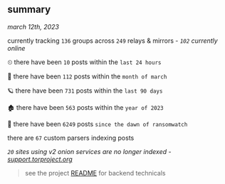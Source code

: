 
## summary
_march 12th, 2023_

currently tracking `136` groups across `249` relays & mirrors - _`102` currently online_

⏲ there have been `10` posts within the `last 24 hours`

🦈 there have been `112` posts within the `month of march`

🪐 there have been `731` posts within the `last 90 days`

🏚 there have been `563` posts within the `year of 2023`

🦕 there have been `6249` posts `since the dawn of ransomwatch`

there are `67` custom parsers indexing posts

_`20` sites using v2 onion services are no longer indexed - [support.torproject.org](https://support.torproject.org/onionservices/v2-deprecation/)_

> see the project [README](https://github.com/joshhighet/ransomwatch#ransomwatch--) for backend technicals
